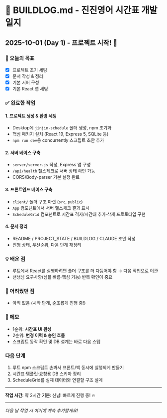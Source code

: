 # 🔨 BUILDLOG.md - 진진영어 시간표 개발 일지

## 2025-10-01 (Day 1) - 프로젝트 시작! 🚀

### 🎯 오늘의 목표
- [x] 프로젝트 초기 세팅
- [x] 문서 작성 & 정리
- [x] 기본 서버 구성
- [x] 기본 React 앱 세팅

### ✅ 완료한 작업

#### 1. 프로젝트 생성 & 환경 세팅
- Desktop에 `jinjin-schedule` 폴더 생성, npm 초기화
- 핵심 패키지 설치 (React 19, Express 5, SQLite 등)
- `npm run dev`용 concurrently 스크립트 초안 추가

#### 2. 서버 베이스 구축
- `server/server.js` 작성, Express 앱 구성
- `/api/health` 헬스체크로 서버 상태 확인 가능
- CORS/Body-parser 기본 설정 완료

#### 3. 프론트엔드 베이스 구축
- `client/` 폴더 구조 마련 (`src`, `public`)
- `App` 컴포넌트에서 서버 헬스체크 결과 표시
- `ScheduleGrid` 컴포넌트로 시간표 격자/시간대 추가·삭제 프로토타입 구현

#### 4. 문서 정리
- README / PROJECT_STATE / BUILDLOG / CLAUDE 초안 작성
- 진행 상태, 우선순위, 다음 단계 재정리

### 💡 배운 점
- 루트에서 React를 실행하려면 폴더 구조를 더 다듬어야 함 → 다음 작업으로 이관
- 선생님 요구사항(심플·빠름·핵심 기능) 반복 확인이 중요

### 🤔 어려웠던 점
- 아직 없음 (시작 단계, 순조롭게 진행 중!)

### 📝 메모
- 1순위: **시간표 UI 완성**
- 2순위: **변경 이력 & 승인 흐름**
- 스크립트 동작 확인 및 DB 설계는 바로 다음 스텝

### 다음 단계
1. 루트 npm 스크립트 손봐서 프론트/백 동시에 실행되게 만들기
2. 시간표·템플릿·요청용 DB 스키마 정리
3. ScheduleGrid를 실제 데이터와 연결할 구조 설계

---

**작업 시간**: 약 2시간
**기분**: 신남! 빠르게 진행 중! 🔥

---

*다음 날 작업 시 여기에 계속 추가할게요!*
